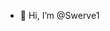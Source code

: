 - 👋 Hi, I’m @Swerve1


<!---
Swerve1/Swerve1 is a ✨ special ✨ repository because its `README.md` (this file) appears on your GitHub profile.
You can click the Preview link to take a look at your changes.
--->
